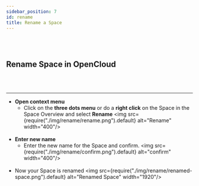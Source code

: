 ```yaml
---
sidebar_position: 7
id: rename
title: Rename a Space
---
```

<br/><br/>

## Rename Space in OpenCloud
<br/><br/>

---

- **Open context menu**  
   - Click on the **three dots menu** or do a **right click** on the Space in the Space Overview and select **Rename**
   <img src={require("./img/rename/rename.png").default} alt="Rename" width="400"/> 
<br/><br/>
- **Enter new name**  
   - Enter the new name for the Space and confirm.
   <img src={require("./img/rename/confirm.png").default} alt="confirm" width="400"/> 
<br/><br/>
- Now your Space is renamed
   <img src={require("./img/rename/renamed-space.png").default} alt="Renamed Space" width="1920"/> 

